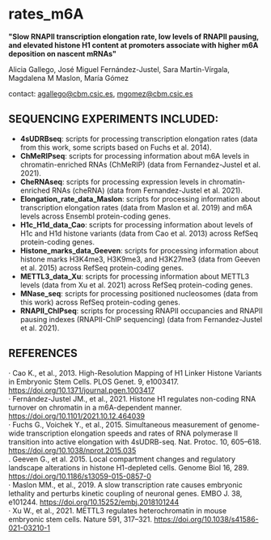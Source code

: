 # rates_m6A

**"Slow RNAPII transcription elongation rate, low levels of RNAPII pausing, and elevated histone H1 content at promoters associate with higher m6A deposition on nascent mRNAs"**  

Alicia Gallego, José Miguel Fernández-Justel, Sara
Martín-Vírgala, Magdalena M Maslon, María Gómez

contact: agallego@cbm.csic.es, mgomez@cbm.csic.es  

## SEQUENCING EXPERIMENTS INCLUDED:  
- **4sUDRBseq**: scripts for processing transcription elongation rates (data from this work, some scripts based on Fuchs et al. 2014).  
- **ChMeRIPseq**: scripts for processing information about m6A levels in chromatin-enriched RNAs (ChMeRIP) (data from Fernandez-Justel et al. 2021).  
- **CheRNAseq**: scripts for processing expression levels in chromatin-enriched RNAs (cheRNA) (data from Fernandez-Justel et al. 2021).
- **Elongation_rate_data_Maslon**: scripts for processing information about transcription elongation rates (data from Maslon et al. 2019) and m6A levels across Ensembl protein-coding genes.  
- **H1c_H1d_data_Cao**: scripts for processing information about levels of H1c and H1d histone variants (data from Cao et al. 2013) across RefSeq protein-coding genes. 
- **Histone_marks_data_Geeven**: scripts for processing information about histone marks H3K4me3, H3K9me3, and H3K27me3 (data from Geeven et al. 2015) across RefSeq protein-coding genes. 
- **METTL3_data_Xu**: scripts for processing information about METTL3 levels (data from Xu et al. 2021) across RefSeq protein-coding genes. 
- **MNase_seq**: scripts for processing positioned nucleosomes (data from this work) across RefSeq protein-coding genes.  
- **RNAPII_ChIPseq**: scripts for processing RNAPII occupancies and RNAPII pausing indexes (RNAPII-ChIP sequencing) (data from Fernandez-Justel et al. 2021).  


## REFERENCES   
· Cao K., et al., 2013. High-Resolution Mapping of H1 Linker Histone Variants in Embryonic Stem Cells. PLOS Genet. 9, e1003417. https://doi.org/10.1371/journal.pgen.1003417  
· Fernández-Justel JM., et al., 2021. Histone H1 regulates non-coding RNA turnover on chromatin in a m6A-dependent manner. https://doi.org/10.1101/2021.10.12.464039  
· Fuchs G., Voichek Y., et al., 2015. Simultaneous measurement of genome-wide transcription elongation speeds and rates of RNA polymerase II transition into active elongation with 4sUDRB-seq. Nat. Protoc. 10, 605–618. https://doi.org/10.1038/nprot.2015.035  
. Geeven G., et al. 2015. Local compartment changes and regulatory landscape alterations in histone H1-depleted cells. Genome Biol 16, 289. https://doi.org/10.1186/s13059-015-0857-0  
· Maslon MM., et al., 2019. A slow transcription rate causes embryonic lethality and perturbs kinetic coupling of neuronal genes. EMBO J. 38, e101244. https://doi.org/10.15252/embj.2018101244  
· Xu W., et al., 2021. METTL3 regulates heterochromatin in mouse embryonic stem cells. Nature 591, 317–321. https://doi.org/10.1038/s41586-021-03210-1  
